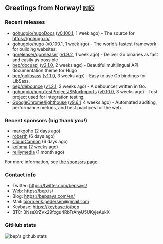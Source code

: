 ## Greetings from Norway! 🇳🇴

### Recent releases
- [gohugoio/hugoDocs](https://github.com/gohugoio/hugoDocs) ([v0.100.1](https://github.com/gohugoio/hugoDocs/releases/tag/v0.100.1), 1 week ago) - The source for https://gohugo.io/
- [gohugoio/hugo](https://github.com/gohugoio/hugo) ([v0.100.1](https://github.com/gohugoio/hugo/releases/tag/v0.100.1), 1 week ago) - The world’s fastest framework for building websites.
- [goreleaser/goreleaser](https://github.com/goreleaser/goreleaser) ([v1.9.2](https://github.com/goreleaser/goreleaser/releases/tag/v1.9.2), 1 week ago) - Deliver Go binaries as fast and easily as possible
- [bep/docuapi](https://github.com/bep/docuapi) ([v2.1.0](https://github.com/bep/docuapi/releases/tag/v2.1.0), 2 weeks ago) - Beautiful multilingual API documentation theme for Hugo
- [bep/golibsass](https://github.com/bep/golibsass) ([v1.1.0](https://github.com/bep/golibsass/releases/tag/v1.1.0), 3 weeks ago) - Easy to use Go bindings for LibSass.
- [bep/debounce](https://github.com/bep/debounce) ([v1.2.1](https://github.com/bep/debounce/releases/tag/v1.2.1), 3 weeks ago) - A debouncer written in Go.
- [gohugoio/hugoTestProjectJSModImports](https://github.com/gohugoio/hugoTestProjectJSModImports) ([v0.10.0](https://github.com/gohugoio/hugoTestProjectJSModImports/releases/tag/v0.10.0), 3 weeks ago) - Test project used for integration testing.
- [GoogleChrome/lighthouse](https://github.com/GoogleChrome/lighthouse) ([v9.6.1](https://github.com/GoogleChrome/lighthouse/releases/tag/v9.6.1), 4 weeks ago) - Automated auditing, performance metrics, and best practices for the web.


### Recent sponsors (big thank you!)

- [markgoho](https://github.com/markgoho) (2 days ago)
- [roberth](https://github.com/roberth) (6 days ago)
- [CloudCannon](https://github.com/CloudCannon) (6 days ago)
- [kolbma](https://github.com/kolbma) (2 weeks ago)
- [reillymedia](https://github.com/reillymedia) (1 month ago)

For more information, see [the sponsors page](https://github.com/sponsors/bep/).

### Contact info
- Twitter: https://twitter.com/bepsays/
- Web: https://bep.is/
- Blog: https://bepsays.com/en/
- Mail: bjorn.erik.pedersen@gmail.com
- Keybase: https://keybase.io/bep
- BTC: 3NseXrZVx29fxgu4RbTrAhyU5UKyjeAukX


### GitHub stats
![bep's github stats](https://github-readme-stats.vercel.app/api?username=bep&count_private=true&hide_title=true)


